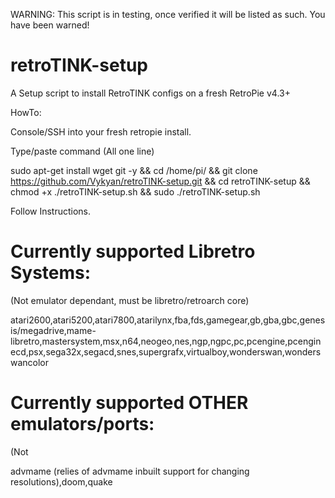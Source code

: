 WARNING: This script is in testing, once verified it will be listed as such.  You have been warned!

# retroTINK-setup
A Setup script to install RetroTINK configs on a fresh RetroPie v4.3+

HowTo:

Console/SSH into your fresh retropie install.

Type/paste command (All one line)

sudo apt-get install wget git -y && cd /home/pi/ && git clone https://github.com/Vykyan/retroTINK-setup.git && cd retroTINK-setup && chmod +x ./retroTINK-setup.sh && sudo ./retroTINK-setup.sh

Follow Instructions.

# Currently supported Libretro Systems:
 (Not emulator dependant, must be libretro/retroarch core)


atari2600,atari5200,atari7800,atarilynx,fba,fds,gamegear,gb,gba,gbc,genesis/megadrive,mame-libretro,mastersystem,msx,n64,neogeo,nes,ngp,ngpc,pc,pcengine,pcenginecd,psx,sega32x,segacd,snes,supergrafx,virtualboy,wonderswan,wonderswancolor

# Currently supported OTHER emulators/ports:
 (Not 

advmame (relies of advmame inbuilt support for changing resolutions),doom,quake
